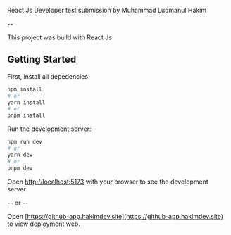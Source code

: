 React Js Developer test submission by Muhammad Luqmanul Hakim

--

This project was build with React Js

## Getting Started

First, install all depedencies:

```bash
npm install
# or
yarn install
# or
pnpm install
```

Run the development server:

```bash
npm run dev
# or
yarn dev
# or
pnpm dev
```

Open [http://localhost:5173](http://localhost:5173) with your browser to see the development server.

-- or --

Open [https://github-app.hakimdev.site](https://github-app.hakimdev.site) to view deployment web.
